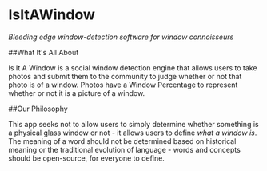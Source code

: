# IsItAWindow
*Bleeding edge window-detection software for window connoisseurs*

##What It's All About

Is It A Window is a social window detection engine that allows users to take photos and submit them to the community to judge whether or not that photo is of a window. Photos have a Window Percentage to represent whether or not it is a picture of a window.

##Our Philosophy

This app seeks not to allow users to simply determine whether something is a physical glass window or not - it allows users to define *what a window is*. The meaning of a word should not be determined based on historical meaning or the traditional evolution of language - words and concepts should be open-source, for everyone to define. 

